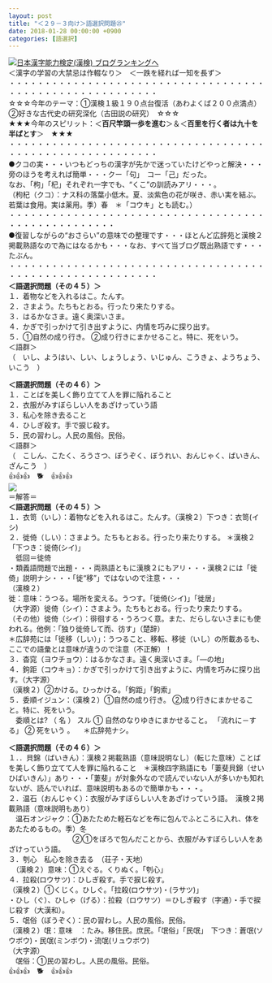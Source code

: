 ```yaml
---
layout: post
title: "＜２９－３向け＞語選択問題㉕"
date: 2018-01-28 00:00:00 +0900
categories: [語選択]
---
```


[![](/syuusyuu9701/assets/images/＜２９－３向け＞語選択問題㉕-br_c_3028_1.gif)](http://blog.with2.net/link.php?1659096:3028 "日本漢字能力検定(漢検) ブログランキングへ")[日本漢字能力検定(漢検) ブログランキングへ](http://blog.with2.net/link.php?1659096:3028)  
＜漢字の学習の大禁忌は作輟なり＞　＜一跌を経れば一知を長ず＞  
・・・・・・・・・・・・・・・・・・・・・・・・・・・・・・・・・・・・・・・・・・・・・・・・・・・・・・・・・  
☆☆☆今年のテーマ：①漢検１級１９０点台復活（あわよくば２００点満点）　②好きな古代史の研究深化（古田説の研究）　☆☆☆  
★★★今年のスピリット：＜**百尺竿頭一歩を進む**＞＆＜**百里を行く者は九十を半ばとす**＞　★★★  
・・・・・・・・・・・・・・・・・・・・・・・・・・・・・・・・・・・・・・・・・・・・・・・・・・・・・・・・・  
●クコの実・・・いつもどっちの漢字が先かで迷っていたけどやっと解決・・・旁のほうを考えれば簡単・・・クー「句」　コー「己」だった。  
なお、「枸」「杞」それぞれ一字でも、“くこ”の訓読みアリ・・・。  
（枸杞（クコ）：ナス科の落葉小低木。夏、淡紫色の花が咲き、赤い実を結ぶ。若葉は食用。実は薬用。季）春　＊「コウキ」とも読む。）  
・・・・・・・・・・・・・・・・・・・・・・・・・・・・・・・・・・・・・・・・・・・・・・・・・・・  
●復習しながらの“おさらい”の意味での整理です・・・ほとんど広辞苑と漢検２掲載熟語なので為にはなるかも・・・なお、すべて当ブログ既出熟語です・・・たぶん。   
・・・・・・・・・・・・・・・・・・・・・・・・・・・・・・・・・・・・・・・・・・・・・・・・・・・・・・・・・  
**＜語選択問題（その４５）＞**  
１．着物などを入れるはこ。たんす。  
２．さまよう。たちもとおる。行ったり来たりする。   
３．はるかなさま。遠く奥深いさま。  
４．かぎで引っかけて引き出すように、内情を巧みに探り出す。  
５．①自然の成り行き。 ②成り行きにまかせること。特に、死をいう。  
＜語群＞  
（　いし、ようはい、しい、しょうしょう、いじゅん、こうきょ、ようちょう、いこう　）  
  
**＜語選択問題（その４６）＞**  
１．ことばを美しく飾り立てて人を罪に陥れること  
２．衣服がみすぼらしい人をあざけっていう語　  
３．私心を除き去ること  
４．ひしぎ殺す。手で捩じ殺す。  
５．民の習わし。人民の風俗。民俗。  
＜語群＞  
（　こしん、こたく、ろうさつ、ぼうぞく、ぼうれい、おんじゃく、ばいきん、ざんこう　）  
👍👍👍　🐕　👍👍👍  
![](/syuusyuu9701/assets/images/＜２９－３向け＞語選択問題㉕-ac22cb93f06e109a85bfc5c3e15ceba5.png)  
＝解答＝  
**＜語選択問題（その４５）＞**  
１．衣笥（いし）：着物などを入れるはこ。たんす。（漢検２）下つき：衣笥(イシ)  
２．徙倚（しい）：さまよう。たちもとおる。行ったり来たりする。 ＊漢検２「下つき：徙倚(シイ)」  
　彽回＝徙倚  
・類義語問題で出題・・・両熟語ともに漢検２にもアリ・・・漢検２には「徙倚」説明ナシ・・・「徙“移”」ではないので注意・・・  
（漢検２）  
徙：意味：うつる。場所を変える。うつす。「徙倚(シイ)」「徙居」   
（大字源）徙倚（シイ）：さまよう。たちもとおる。行ったり来たりする。  
（その他）徙倚（シイ）：徘徊する・うろつく意。また、だらしないさまにも使われる。他例：「独り徙倚して而、彷す」（楚辞）　  
＊広辞苑には「徙移（しい）」：うつること、移転、移徙（いし）の所載あるも、ここでの語彙とは意味が違うので注意（不正解）！　  
３．杳窕（ヨウチョウ）：はるかなさま。遠く奥深いさま。「―の地」  
４．鉤距（コウキョ）：かぎで引っかけて引き出すように、内情を巧みに探り出す。（大字源）  
（漢検２）②かける。ひっかける。「鉤距」「鉤索」  
５．委順イジュン：（漢検２）①自然の成り行き。 ②成り行きにまかせること。特に、死をいう。  
　委順とは? （ 名 ） スル ① 自然のなりゆきにまかせること。 「流れに－する」 ② 死をいう 。 　＊広辞苑ナシ。  
  
**＜語選択問題（その４６）＞**  
１．．貝錦（ばいきん）：漢検２掲載熟語（意味説明なし）（転じた意味）ことばを美しく飾り立てて人を罪に陥れること　＊漢検四字熟語にも「萋斐貝錦（せいひばいきん）」あり・・・「萋斐」が対象外なので読んでいない人が多いかも知れないが、読んでいれば、意味説明もあるので簡単かも・・・。  
２．温石（おんじゃく）：衣服がみすぼらしい人をあざけっていう語。　漢検２掲載熟語（意味説明もあり）　  
　温石オンジャク：①あたためた軽石などを布に包んでふところに入れ、体をあたためるもの。季）冬   
　　　　　　　　　②①をぼろで包んだことから、衣服がみすぼらしい人をあざけっていう語。  
３．刳心　私心を除き去る　（荘子・天地）　  
　（漢検２）意味：①えぐる。くりぬく。「刳心」  
４．拉殺(ロウサツ)：ひしぎ殺す。手で捩じ殺す。  
（漢検２）①くじく。ひしぐ。「拉殺(ロウサツ)・(ラサツ)」  
・ひし（ぐ）、ひしゃ（げる）：拉殺（ロウサツ）＝ひしぎ殺す（字通）・手で捩じ殺す（大漢和）。  
５．氓俗（ぼうぞく）：民の習わし。人民の風俗。民俗。  
（漢検２）氓：意味　：たみ。移住民。庶民。「氓俗」「民氓」　下つき：蒼氓(ソウボウ)・民氓(ミンボウ)・流氓(リュウボウ)  
（大字源）  
　氓俗：①民の習わし。人民の風俗。民俗。  
👍👍👍　🐕　👍👍👍